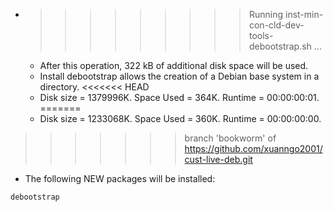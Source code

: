 * >>>>>>>>> Running inst-min-con-cld-dev-tools-debootstrap.sh ...
  * After this operation, 322 kB of additional disk space will be used.
  * Install debootstrap allows the creation of a Debian base system in a directory.
<<<<<<< HEAD
  * Disk size = 1379996K. Space Used = 364K. Runtime = 00:00:00:01.
=======
  * Disk size = 1233068K. Space Used = 360K. Runtime = 00:00:00:00.
>>>>>>> branch 'bookworm' of https://github.com/xuanngo2001/cust-live-deb.git
  * The following NEW packages will be installed:
  ```bash
debootstrap
  ```

